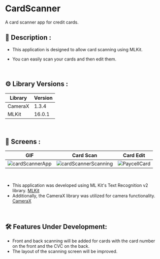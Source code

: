 # CardScanner 

A card scanner app for credit cards.

## 	:book: Description :
- This application is designed to allow card scanning using MLKit.
- You can easily scan your cards and then edit them.

  </br>

## 	:gear: Library Versions : 
| Library | Version |
| ----------------- | ----------------- |
| CameraX | 1.3.4 |
| MLKit | 16.0.1 |

</br>

## :camera_flash: Screens :
| GIF | Card Scan | Card Edit |  
|:-:|:-:|:-:|
| ![cardScannerApp](https://github.com/user-attachments/assets/09a62e67-276e-429b-a94b-734585fb3945)|![cardScannerScanning](https://github.com/user-attachments/assets/8020a3d9-e745-46c5-8d39-a95882d09bed)|![PaycellCard](https://github.com/user-attachments/assets/2ff7b8a8-08c6-4f91-a38e-96e8dc0488eb)|

</br>

- This application was developed using ML Kit's Text Recognition v2 library. [MLKit](https://developers.google.com/ml-kit/vision/text-recognition/v2)
- Additionally, the CameraX library was utilized for camera functionality. [CameraX](https://developer.android.com/media/camera/camerax)

</br>

  ##  :hammer_and_wrench: Features Under Development: 
  - Front and back scanning will be added for cards with the card number on the front and the CVC on the back.
  - The layout of the scanning screen will be improved.
